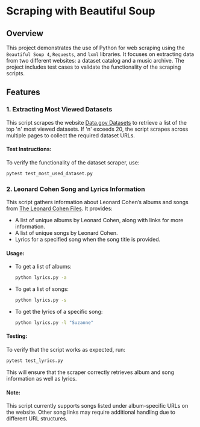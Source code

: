 # Scraping with Beautiful Soup

## Overview
This project demonstrates the use of Python for web scraping using the `Beautiful Soup 4`, `Requests`, and `lxml` libraries. It focuses on extracting data from two different websites: a dataset catalog and a music archive. The project includes test cases to validate the functionality of the scraping scripts.

## Features

### 1. Extracting Most Viewed Datasets
This script scrapes the website [Data.gov Datasets](https://catalog.data.gov/dataset?q=&sort=views_recent+desc) to retrieve a list of the top 'n' most viewed datasets. If 'n' exceeds 20, the script scrapes across multiple pages to collect the required dataset URLs.

#### Test Instructions:
To verify the functionality of the dataset scraper, use:
```bash
pytest test_most_used_dataset.py
```

### 2. Leonard Cohen Song and Lyrics Information
This script gathers information about Leonard Cohen’s albums and songs from [The Leonard Cohen Files](https://www.leonardcohenfiles.com/songind.html). It provides:

- A list of unique albums by Leonard Cohen, along with links for more information.
- A list of unique songs by Leonard Cohen.
- Lyrics for a specified song when the song title is provided.

#### Usage:
- To get a list of albums:
  ```bash
  python lyrics.py -a
  ```
- To get a list of songs:
  ```bash
  python lyrics.py -s
  ```
- To get the lyrics of a specific song:
  ```bash
  python lyrics.py -l "Suzanne"
  ```

#### Testing:
To verify that the script works as expected, run:

```bash
pytest test_lyrics.py
```

This will ensure that the scraper correctly retrieves album and song information as well as lyrics.

#### Note:
This script currently supports songs listed under album-specific URLs on the website. Other song links may require additional handling due to different URL structures.




